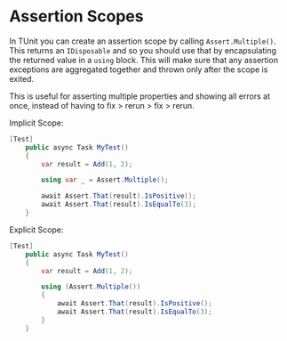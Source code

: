 # Assertion Scopes

In TUnit you can create an assertion scope by calling `Assert.Multiple()`. This returns an `IDisposable` and so you should use that by encapsulating the returned value in a `using` block. This will make sure that any assertion exceptions are aggregated together and thrown only after the scope is exited.

This is useful for asserting multiple properties and showing all errors at once, instead of having to fix > rerun > fix > rerun.

Implicit Scope:

```csharp
[Test]
    public async Task MyTest()
    {
        var result = Add(1, 2);

        using var _ = Assert.Multiple();

        await Assert.That(result).IsPositive();
        await Assert.That(result).IsEqualTo(3);
    }
```

Explicit Scope:

```csharp
[Test]
    public async Task MyTest()
    {
        var result = Add(1, 2);

        using (Assert.Multiple())
        {
            await Assert.That(result).IsPositive();
            await Assert.That(result).IsEqualTo(3);
        }
    }
```
